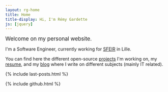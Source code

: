 ```yaml
---
layout: rg-home
title: Home
title-display: Hi, I'm Rémy Gardette
js: [jquery]
---
```


<p><big>Welcome on my personal website.</big></p>

I'm a Software Engineer, currently working for [SFEIR](https://www.sfeir.com/) in Lille.

You can find here the different open-source [projects](projects) I'm working on, my [resume](resume), and my [blog](blog) where I write on different subjects (mainly IT related).

{% include last-posts.html %}

{% include github.html %}
